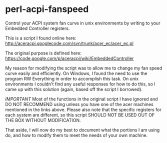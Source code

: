 perl-acpi-fanspeed
==================

Control your ACPI system fan curve in unix environments by writing to your Embedded Controller registers.

This is a script I found online here: http://aceracpi.googlecode.com/svn/trunk/acer_ec/acer_ec.pl

The original purpose is defined here: https://code.google.com/p/aceracpi/wiki/EmbeddedController



My reason for modifying the script was to allow me to change my fan speed curve easily and efficiently. On Windows, I found the need to use the program RW Everything in order to accomplish this task. On unix environments I couldn't find any useful responses for how to do this, so I came up with this solution (again, based off the script I borrowed).

*IMPORTANT*
Most of the functions in the original script I have ignored and DO NOT RECOMMEND using unless you have one of the acer machines mentioned in the links above. Please also note that the specific registers for each system are different, so this script SHOULD NOT BE USED OUT OF THE BOX WITHOUT MODIFICATION.

That aside, I will now do my best to document what the portions I am using do, and how to modify them to meet the needs of your own machine.

